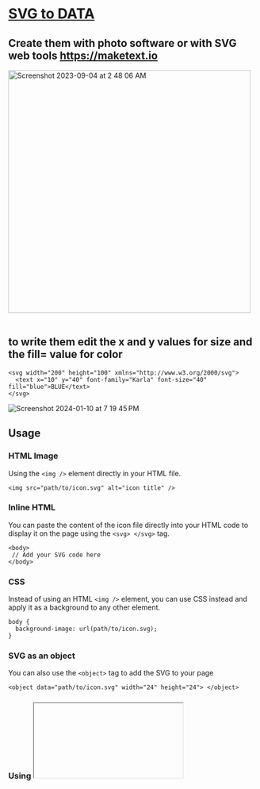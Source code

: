 # <a href="https://svg2.jessejesse.com">SVG to DATA</a>
## Create them with photo software or with SVG web tools  [](https://maketext.io)https://maketext.io
<img width="489" alt="Screenshot 2023-09-04 at 2 48 06 AM" src="https://github.com/sudo-self/SVG/assets/119916323/a7d996b2-bb42-4f0a-9ad1-3e90f628f68f"><br><br>

## to write them edit the x and y values for size and the fill= value for color

```
<svg width="200" height="100" xmlns="http://www.w3.org/2000/svg">
  <text x="10" y="40" font-family="Karla" font-size="40" fill="blue">BLUE</text>
</svg>
```
![Screenshot 2024-01-10 at 7 19 45 PM](https://github.com/sudo-self/SVG/assets/119916323/e9a0e089-6b72-42b2-b3e5-5ddab5f3670f)


## Usage

### HTML Image
Using the ```<img />``` element directly in your HTML file.
```
<img src="path/to/icon.svg" alt="icon title" />
```

### Inline HTML 
You can paste the content of the icon file directly into your HTML code to display it on the page using the ```<svg> </svg>``` tag.
```
<body>
 // Add your SVG code here
</body>
```

### CSS 
Instead of using an HTML ```<img />``` element, you can use CSS instead and apply it as a background to any other element.
```
body {
  background-image: url(path/to/icon.svg);
}
```

### SVG as an object
You can also use the ```<object>``` tag to add the SVG to your page
```
<object data="path/to/icon.svg" width="24" height="24"> </object>
```

### Using <iframe>
Keep in mind that using iframe is not recommended, because its hard to maintain
```
<iframe src="path/to/icon.svg"> </iframe>
```

### SVG as embed
Most of the modern browsers have deprecated plugins, so this is not recommended.
```
<embed src="path/to/icon.svg" />
```
